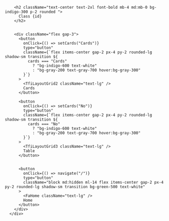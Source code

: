  <div className="flex flex-col md:flex-row md:items-center md:justify-between mb-6">
      
        <h2 className="text-center text-2xl font-bold mb-4 md:mb-0 bg-indigo-300 p-2 rounded ">
          Class {id}
        </h2>

        
        <div className="flex gap-3">
          <button
            onClick={() => setCards("Cards")}
            type="button"
            className={`flex items-center gap-2 px-4 py-2 rounded-lg shadow-sm transition ${
              cards === "Cards"
                ? "bg-indigo-600 text-white"
                : "bg-gray-200 text-gray-700 hover:bg-gray-300"
            }`}
          >
            <TfiLayoutGrid2 className="text-lg" />
            Cards
          </button>

          <button 
            onClick={() => setCards("No")}
            type="button"
            className={`flex items-center gap-2 px-4 py-2 rounded-lg shadow-sm transition ${
              cards === "No"
                ? "bg-indigo-600 text-white"
                : "bg-gray-200 text-gray-700 hover:bg-gray-300"
            }`}
          >
            <TfiLayoutGrid3 className="text-lg" />
            Table
          </button>

        
          <button
            onClick={() => navigate("/")}
            type="button"
            className="block md:hidden ml-14 flex items-center gap-2 px-4 py-2 rounded-lg shadow-sm transition bg-green-500 text-white"
          >
            <FaHome className="text-lg" />
            Home
          </button>
        </div>
      </div>